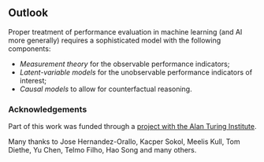 ## Outlook

Proper treatment of performance evaluation in machine learning (and AI more generally) requires a sophisticated model with the following components: 
- *Measurement theory* for the observable performance indicators; 
- *Latent-variable models* for the unobservable performance indicators of interest; 
- *Causal models* to allow for counterfactual reasoning. 


### Acknowledgements

Part of this work was funded through a [project with the Alan Turing Institute](https://www.turing.ac.uk/research/research-projects/measurement-theory-data-science-and-ai). 

Many thanks to Jose Hernandez-Orallo, Kacper Sokol, Meelis Kull, Tom Diethe, Yu Chen, Telmo Filho, Hao Song and many others.  <!-- .element: class="fragment" -->

